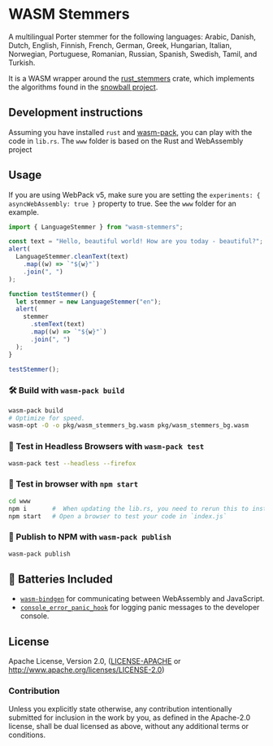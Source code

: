 # WASM Stemmers

A multilingual Porter stemmer for the following languages: Arabic, Danish, Dutch, English, Finnish, French, German, Greek, Hungarian, Italian, Norwegian, Portuguese, Romanian, Russian, Spanish, Swedish, Tamil, and Turkish. 

It is a WASM wrapper around the [rust_stemmers](https://crates.io/crates/rust-stemmers) crate, which implements the algorithms found in the [snowball project](http://snowballstem.org/).

## Development instructions

Assuming you have installed `rust` and [wasm-pack](https://github.com/rustwasm/wasm-pack), you can play with the code in `lib.rs`. 
The `www` folder is based on the Rust and WebAssembly project 

[tutorials]: https://rustwasm.github.io/docs/wasm-pack/tutorials/index.html
[template-docs]: https://rustwasm.github.io/docs/wasm-pack/tutorials/npm-browser-packages/index.html

## Usage

If you are using WebPack v5, make sure you are setting the `experiments: { asyncWebAssembly: true }` property to true. See the `www` folder for an example.

```js
import { LanguageStemmer } from "wasm-stemmers";

const text = "Hello, beautiful world! How are you today - beautiful?";
alert(
  LanguageStemmer.cleanText(text)
    .map((w) => `"${w}"`)
    .join(", ")
);

function testStemmer() {
  let stemmer = new LanguageStemmer("en");
  alert(
    stemmer
      .stemText(text)
      .map((w) => `"${w}"`)
      .join(", ")
  );
}

testStemmer();
```

### 🛠️ Build with `wasm-pack build`

```bash
wasm-pack build
# Optimize for speed.
wasm-opt -O -o pkg/wasm_stemmers_bg.wasm pkg/wasm_stemmers_bg.wasm
```


### 🔬 Test in Headless Browsers with `wasm-pack test`

```bash
wasm-pack test --headless --firefox
```

### 🔬 Test in browser with `npm start`

```bash
cd www
npm i       #  When updating the lib.rs, you need to rerun this to install it in the folder.
npm start   # Open a browser to test your code in `index.js`
```

### 🎁 Publish to NPM with `wasm-pack publish`

```bash
wasm-pack publish
```

## 🔋 Batteries Included

* [`wasm-bindgen`](https://github.com/rustwasm/wasm-bindgen) for communicating
  between WebAssembly and JavaScript.
* [`console_error_panic_hook`](https://github.com/rustwasm/console_error_panic_hook)
  for logging panic messages to the developer console.

## License

Apache License, Version 2.0, ([LICENSE-APACHE](LICENSE-APACHE) or http://www.apache.org/licenses/LICENSE-2.0)

### Contribution

Unless you explicitly state otherwise, any contribution intentionally
submitted for inclusion in the work by you, as defined in the Apache-2.0
license, shall be dual licensed as above, without any additional terms or
conditions.
